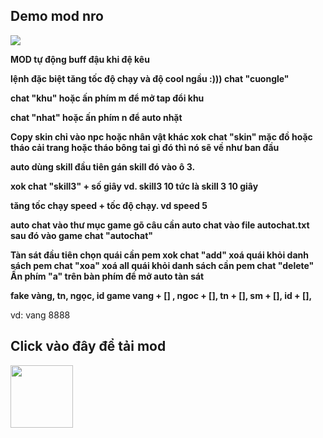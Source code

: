 ## Demo mod nro 
<img src="https://github.com/cuongle4399/cuongle4399/blob/main/20240521-0328-05.1597199.gif" >
<p><b>MOD tự động buff đậu khi đệ kêu</b></p>
<p><b>lệnh đặc biệt tăng tốc độ chạy và độ cool ngầu :))) chat "cuongle"</b></p>
<p><b>chat "khu" hoặc ấn phím m để mở tap đổi khu</b></p>
<p><b>chat "nhat" hoặc ấn phím n để auto nhặt</b></p>
<p><b>Copy skin
chỉ vào npc hoặc nhân vật khác xok chat "skin"
mặc đồ hoặc tháo cải trang hoặc tháo bông tai gì đó thì nó sẽ về như ban đầu</b></p>
<p><b>auto dùng skill đầu tiên gán skill đó vào ô 3.</b></p>
<p><b>xok chat "skill3" + số giây vd. skill3 10 tức là skill 3 10 giây</b></p>
<p><b>tăng tốc chạy
speed + tốc độ chạy. vd speed 5</b></p>
<p><b>auto chat
vào thư mục game gõ câu cần auto chat vào file autochat.txt
sau đó vào game chat "autochat"</b></p>
<p><b>Tàn sát
đầu tiên chọn quái cần pem xok chat "add" 
xoá quái khỏi danh sách pem chat "xoa"
xoá all quái khỏi danh sách cần pem chat "delete"
Ấn phím "a" trên bàn phím để mở auto tàn sát</b></p>
<p><b>fake vàng, tn, ngọc, id game
vang + [] ,
ngoc + [],
tn + [],
sm + [],
id + [], </b>
</p>
vd: vang 8888 </b>

## Click vào đây để tải mod <br>
<a href="https://drive.google.com/file/d/1rmCWWenRtB3GzNpn5q8vtO5BcikZtoau/view?usp=sharing" alt="NRO">
    <img width="100" src="https://images.spiderum.com/sp-images/f9aabbc0449311ec885eab61bad4d8bd.png" target="_blank" />
  </a> 
